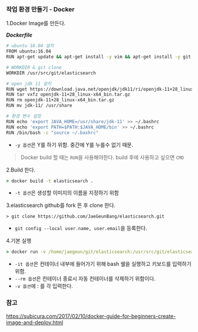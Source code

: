 ### 작업 환경 만들기 - Docker



1.Docker Image를 만든다.

***Dockerfile***

```bash
# ubuntu 16.04 설치
FROM ubuntu:16.04
RUN apt-get update && apt-get install -y vim && apt-get install -y git && apt-get install -y wget && apt-get install -y gradle

# WORKDIR & git clone
WORKDIR /usr/src/git/elasticsearch

# open jdk 11 설치
RUN wget https://download.java.net/openjdk/jdk11/ri/openjdk-11+28_linux-x64_bin.tar.gz
RUN tar vxfz openjdk-11+28_linux-x64_bin.tar.gz
RUN rm openjdk-11+28_linux-x64_bin.tar.gz
RUN mv jdk-11/ /usr/share

# 환경 변수 설정
RUN echo 'export JAVA_HOME=/usr/share/jdk-11' >> ~/.bashrc
RUN echo 'export PATH=$PATH:$JAVA_HOME/bin' >> ~/.bashrc
RUN /bin/bash -c "source ~/.bashrc"

```

- `-y 옵션`은 Y를 하기 위함. 중간에 Y를 누를수 없기 때문.

> Docker build 할 때는 `RUN`을 사용해야한다. build 후에 사용하고 싶으면 `CMD`



2.Build 한다.

``` cmd
> docker build -t elasticsearch .
```

- `-t 옵션`은 생성할 이미지의 이름을 지정하기 위함



3.elasticsearch github를 fork 뜬 후 clone 한다.

```
> git clone https://github.com/JaeGeunBang/elasticsearch.git
```

- `git config --local user.name, user.email`을 등록한다.



4.기본 실행

```cmd
> docker run -v /home/jaegeun/git/elasticsearch:/usr/src/git/elasticsearch -it elasticsearch /bin/bash
```

- `-it 옵션`은 컨테이너 내부에 들어가기 위해 bash 쉘을 실행하고 키보드를 입력하기 위함.
- `--rm 옵션`은 컨테이너 종료시 자동 컨테이너를 삭제하기 위함이다.
- `-v 옵션`에 <window git path>:<docker git path> 를 각 입력한다.



### 참고

https://subicura.com/2017/02/10/docker-guide-for-beginners-create-image-and-deploy.html
